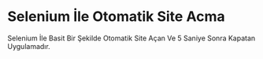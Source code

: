 # Selenium İle Otomatik Site Acma

Selenium İle Basit Bir Şekilde Otomatik Site Açan Ve 5 Saniye Sonra Kapatan Uygulamadır.
